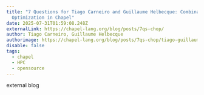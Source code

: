 ```yaml
---
title: "7 Questions for Tiago Carneiro and Guillaume Helbecque: Combinatorial
  Optimization in Chapel"
date: 2025-07-31T01:59:08.248Z
externalLink: https://chapel-lang.org/blog/posts/7qs-chop/
author: Tiago Carneiro, Guillaume Helbecque
authorimage: https://chapel-lang.org/blog/posts/7qs-chop/tiago-guillaume.jpg
disable: false
tags:
  - chapel
  - HPC
  - opensource
---
```

external blog